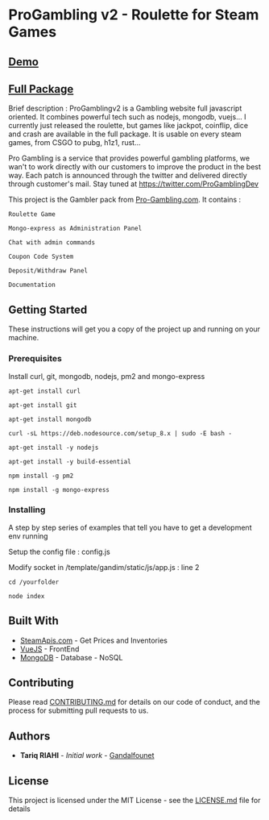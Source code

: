 # ProGambling v2 - Roulette for Steam Games

## [Demo](https://www.csgobing.com)
## [Full Package](https://www.pro-gambling.com/index.php/product/create-steam-gambling-site-pro-pack/)

Brief description : 
ProGamblingv2 is a Gambling website full javascript oriented. It combines powerful tech such as nodejs, mongodb, vuejs... I currently just released the roulette, but games like jackpot, coinflip, dice and crash are available in the full package. It is usable on every steam games, from CSGO to pubg, h1z1, rust...

Pro Gambling is a service that provides powerful gambling platforms, we wan't to work directly with our customers to improve the product in the best way. Each patch is announced through the twitter and delivered directly through customer's mail. Stay tuned at https://twitter.com/ProGamblingDev


This project is the Gambler pack from [Pro-Gambling.com](https://www.Pro-Gambling.com). It contains :
```
Roulette Game
```
```
Mongo-express as Administration Panel
```
```
Chat with admin commands
```
```
Coupon Code System
```
```
Deposit/Withdraw Panel
```
```
Documentation
```

## Getting Started

These instructions will get you a copy of the project up and running on your machine. 

### Prerequisites

Install curl, git, mongodb, nodejs, pm2 and mongo-express

```
apt-get install curl
```
```
apt-get install git
```
```
apt-get install mongodb
```
```
curl -sL https://deb.nodesource.com/setup_8.x | sudo -E bash -
```
```
apt-get install -y nodejs
```
```
apt-get install -y build-essential
```
```
npm install -g pm2
```
```
npm install -g mongo-express
```

### Installing

A step by step series of examples that tell you have to get a development env running

Setup the config file : config.js

Modify socket in /template/gandim/static/js/app.js : line 2

```
cd /yourfolder
```
```
node index
```



## Built With

* [SteamApis.com](https://steamapis.com/) - Get Prices and Inventories
* [VueJS](https://vuejs.org/) - FrontEnd
* [MongoDB](https://www.mongodb.com/fr) - Database - NoSQL


## Contributing

Please read [CONTRIBUTING.md](https://gist.github.com/PurpleBooth/b24679402957c63ec426) for details on our code of conduct, and the process for submitting pull requests to us.

## Authors

* **Tariq RIAHI** - *Initial work* - [Gandalfounet](https://github.com/Gandalfounet)

## License

This project is licensed under the MIT License - see the [LICENSE.md](LICENSE.md) file for details
